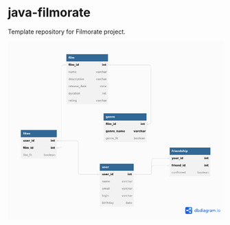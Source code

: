 # java-filmorate
Template repository for Filmorate project.


![This is scheme of my database](/assets/images/my_scheme.png)
